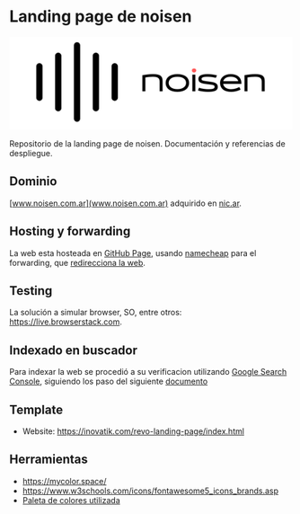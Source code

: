 # Landing page de noisen

![](images/logo.png)

Repositorio de la landing page de noisen. Documentación y referencias de despliegue. 

## Dominio
[www.noisen.com.ar](www.noisen.com.ar) adquirido en [nic.ar](https://nic.ar/es/ayuda/instructivos/registro-de-dominio). 

## Hosting y forwarding
La web esta hosteada en [GitHub Page](https://pages.github.com/), usando [namecheap](https://www.namecheap.com) 
para el forwarding, que [redirecciona la web](https://curiosidadesespaciales.ar/2020/09/21/Tutorial-blog-2/).

## Testing
La solución a simular browser, SO, entre otros: https://live.browserstack.com.

## Indexado en buscador
Para indexar la web se procedió a su verificacion utilizando [Google Search Console](https://search.google.com/u/5/search-console?resource_id=http%3A%2F%2Fnoisen.com.ar%2F), siguiendo los paso del siguiente [documento](https://yossieliaz.medium.com/how-to-make-your-github-pages-website-searchable-by-google-c6f481ca3a19)

## Template 
* Website: https://inovatik.com/revo-landing-page/index.html

## Herramientas
* https://mycolor.space/
* https://www.w3schools.com/icons/fontawesome5_icons_brands.asp
* [Paleta de colores utilizada](palette_color.pdf)
